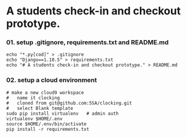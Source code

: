 # A students check-in and checkout prototype.

### 01. setup .gitignore, requirements.txt and README.md

    echo "*.py[cod]" > .gitignore
    echo "Django==1.10.5" > requirements.txt
    echo "# A students check-in and checkout prototype." > README.md

### 02. setup a cloud environment

    # make a new cloud9 workspace 
    #   name it clocking
    #   cloned from git@github.com:5SA/clocking.git
    #   select Blank template
    sudo pip install virtualenv   # admin auth
    virtualenv $HOME/.env
    source $HOME/.env/bin/activate
    pip install -r requirements.txt
